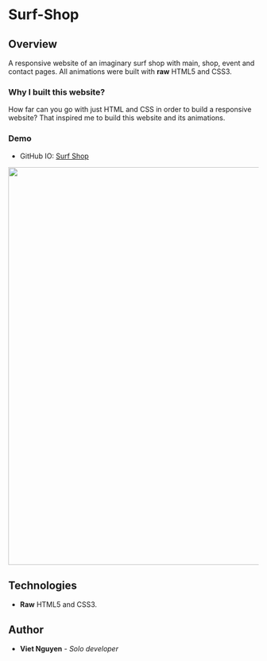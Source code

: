 # Surf-Shop

## Overview
A responsive website of an imaginary surf shop with main, shop, event and contact pages. All animations were built with **raw** HTML5 and CSS3.

### Why I built this website?
How far can you go with just HTML and CSS in order to build a responsive website? That inspired me to build this website and its animations.

### Demo
* GitHub IO: [Surf Shop](https://nguyendviet.github.io/Surf-Shop/)

<img src="https://media.giphy.com/media/l0HUo0atIQMQl2dxe/giphy.gif" width="800"/>

## Technologies
* **Raw** HTML5 and CSS3.

## Author
* **Viet Nguyen** - *Solo developer*
